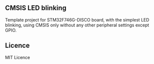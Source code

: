 ## CMSIS LED blinking
Template project for STM32F746G-DISCO board, with the simplest LED blinking,
using CMSIS only without any other peripheral settings except GPIO.

## Licence
MIT Licence
